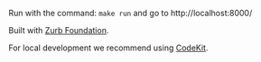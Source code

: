 Run with the command: ``make run`` and go to http://localhost:8000/

Built with [Zurb Foundation](http://foundation.zurb.com).

For local development we recommend using [CodeKit](http://incident57.com/codekit/).

